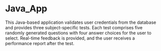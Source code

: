 # Java_App
This Java-based application validates user credentials from the database and provides three subject-specific tests. Each test comprises five randomly generated questions with four answer choices for the user to select. Real-time feedback is provided, and the user receives a performance report after the test.
